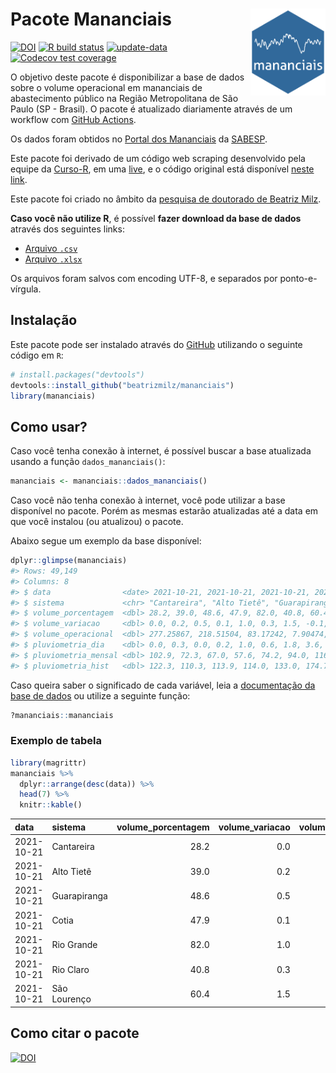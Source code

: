 
<!-- README.md is generated from README.Rmd. Please edit that file -->

# Pacote Mananciais <img src="man/figures/hexlogo.png" align="right" width = "120px"/>

<!-- badges: start -->

[![DOI](https://zenodo.org/badge/DOI/10.5281/zenodo.4733056.svg)](https://doi.org/10.5281/zenodo.4733056)
[![R build
status](https://github.com/beatrizmilz/mananciais/workflows/R-CMD-check/badge.svg)](https://github.com/beatrizmilz/mananciais/actions)
[![update-data](https://github.com/beatrizmilz/mananciais/actions/workflows/2-update_data.yaml/badge.svg)](https://github.com/beatrizmilz/mananciais/actions/workflows/2-update_data.yaml)
[![Codecov test
coverage](https://codecov.io/gh/beatrizmilz/mananciais/branch/master/graph/badge.svg)](https://codecov.io/gh/beatrizmilz/mananciais?branch=master)
<!-- badges: end -->

O objetivo deste pacote é disponibilizar a base de dados sobre o volume
operacional em mananciais de abastecimento público na Região
Metropolitana de São Paulo (SP - Brasil). O pacote é atualizado
diariamente através de um workflow com [GitHub
Actions](https://github.com/beatrizmilz/mananciais/actions).

Os dados foram obtidos no [Portal dos
Mananciais](http://mananciais.sabesp.com.br/Situacao) da
[SABESP](http://site.sabesp.com.br/site/Default.aspx).

Este pacote foi derivado de um código web scraping desenvolvido pela
equipe da [Curso-R](https://www.curso-r.com/), em uma
[live](https://youtu.be/jvZIxrMmOcQ), e o código original está
disponível [neste
link](https://github.com/curso-r/lives/blob/master/drafts/20200730_scraper_sabesp.R).

Este pacote foi criado no âmbito da [pesquisa de doutorado de Beatriz
Milz](https://beatrizmilz.github.io/tese/).

**Caso você não utilize R**, é possível **fazer download da base de
dados** através dos seguintes links:

  - [Arquivo
    `.csv`](https://github.com/beatrizmilz/mananciais/raw/master/inst/extdata/mananciais.csv)
  - [Arquivo
    `.xlsx`](https://github.com/beatrizmilz/mananciais/blob/master/inst/extdata/mananciais.xlsx?raw=true)

Os arquivos foram salvos com encoding UTF-8, e separados por
ponto-e-vírgula.

## Instalação

Este pacote pode ser instalado através do [GitHub](https://github.com/)
utilizando o seguinte código em `R`:

``` r
# install.packages("devtools")
devtools::install_github("beatrizmilz/mananciais")
library(mananciais)
```

## Como usar?

Caso você tenha conexão à internet, é possível buscar a base atualizada
usando a função `dados_mananciais()`:

``` r
mananciais <- mananciais::dados_mananciais() 
```

Caso você não tenha conexão à internet, você pode utilizar a base
disponível no pacote. Porém as mesmas estarão atualizadas até a data em
que você instalou (ou atualizou) o pacote.

Abaixo segue um exemplo da base disponível:

``` r
dplyr::glimpse(mananciais)
#> Rows: 49,149
#> Columns: 8
#> $ data                <date> 2021-10-21, 2021-10-21, 2021-10-21, 2021-10-21, 2…
#> $ sistema             <chr> "Cantareira", "Alto Tietê", "Guarapiranga", "Cotia…
#> $ volume_porcentagem  <dbl> 28.2, 39.0, 48.6, 47.9, 82.0, 40.8, 60.4, 28.2, 38…
#> $ volume_variacao     <dbl> 0.0, 0.2, 0.5, 0.1, 1.0, 0.3, 1.5, -0.1, 0.2, 0.4,…
#> $ volume_operacional  <dbl> 277.25867, 218.51504, 83.17242, 7.90474, 92.03232,…
#> $ pluviometria_dia    <dbl> 0.0, 0.3, 0.0, 0.2, 1.0, 0.6, 1.8, 3.6, 4.2, 1.4, …
#> $ pluviometria_mensal <dbl> 102.9, 72.3, 67.0, 57.6, 74.2, 94.0, 116.6, 102.9,…
#> $ pluviometria_hist   <dbl> 122.3, 110.3, 113.9, 114.0, 133.0, 174.7, 140.5, 1…
```

Caso queira saber o significado de cada variável, leia a [documentação
da base de
dados](https://beatrizmilz.github.io/mananciais/reference/mananciais.html)
ou utilize a seguinte função:

``` r
?mananciais::mananciais
```

### Exemplo de tabela

``` r
library(magrittr)
mananciais %>% 
  dplyr::arrange(desc(data)) %>% 
  head(7) %>%
  knitr::kable()
```

| data       | sistema      | volume\_porcentagem | volume\_variacao | volume\_operacional | pluviometria\_dia | pluviometria\_mensal | pluviometria\_hist |
| :--------- | :----------- | ------------------: | ---------------: | ------------------: | ----------------: | -------------------: | -----------------: |
| 2021-10-21 | Cantareira   |                28.2 |              0.0 |           277.25867 |               0.0 |                102.9 |              122.3 |
| 2021-10-21 | Alto Tietê   |                39.0 |              0.2 |           218.51504 |               0.3 |                 72.3 |              110.3 |
| 2021-10-21 | Guarapiranga |                48.6 |              0.5 |            83.17242 |               0.0 |                 67.0 |              113.9 |
| 2021-10-21 | Cotia        |                47.9 |              0.1 |             7.90474 |               0.2 |                 57.6 |              114.0 |
| 2021-10-21 | Rio Grande   |                82.0 |              1.0 |            92.03232 |               1.0 |                 74.2 |              133.0 |
| 2021-10-21 | Rio Claro    |                40.8 |              0.3 |             5.57561 |               0.6 |                 94.0 |              174.7 |
| 2021-10-21 | São Lourenço |                60.4 |              1.5 |            53.63212 |               1.8 |                116.6 |              140.5 |

## Como citar o pacote

[![DOI](https://zenodo.org/badge/DOI/10.5281/zenodo.4733056.svg)](https://doi.org/10.5281/zenodo.4733056)
